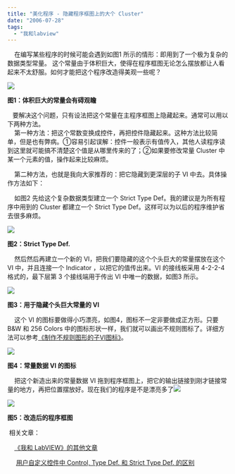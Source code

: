 ```yaml
---
title: "美化程序 - 隐藏程序框图上的大个 Cluster"
date: "2006-07-28"
tags: 
  - "我和labview"
---
```


    在编写某些程序的时候可能会遇到如图1 所示的情形：即用到了一个极为复杂的数据类型常量。 这个常量由于体积巨大，使得在程序框图无论怎么摆放都让人看起来不太舒服。如何才能把这个程序改造得美观一些呢？

![](http://tkfiles.storage.msn.com/x1pnp_rgmi5o50VQfbvYrXGFf05lBiIlYMMhEYBBDfd6soFTESd1Lv1jygdef1lP_tq7c1xpRz7NoeAhBJG0S9lcAqfGWb9m-sbhQww5hrB-amSkCL5hSOZ-hRHC-0uLivrvCrZAcAnSyc)

**图1：体积巨大的常量会有碍观瞻**

   要解决这个问题，只有设法把这个常量在主程序框图上隐藏起来。通常可以用以下两种方法。  
    第一种方法：把这个常数变换成控件，再把控件隐藏起来。这种方法比较简单，但是也有弊病。①容易引起误解：控件一般表示有值传入，其他人读程序读到这里就可能搞不清楚这个值是从哪里传来的了；②如果要修改常量 Cluster 中某一个元素的值，操作起来比较麻烦。

    第二种方法，也就是我向大家推荐的：把它隐藏到更深层的子 VI 中去。具体操作方法如下：

    如图2 先给这个复杂数据类型建立一个 Strict Type Def。我的建议是为所有程序中用到的 Cluster 都建立一个 Strict Type Def。这样可以为以后的程序维护省去很多麻烦。

![](http://tkfiles.storage.msn.com/x1pnp_rgmi5o50VQfbvYrXGFf05lBiIlYMMms1oJmhHDbLR1-bY6tX54r54DEQtNPpNfZ88p2xZTIkqnYB0EnCM6kyIm6SL0oF--rQ8OepX-J4o_pwOqpzyCDvV3vvohYGc9ELqsZk7Qm0)

**图2：Strict Type Def.**

    然后然后再建立一个新的 VI，把我们要隐藏的这个个头巨大的常量摆放在这个 VI 中，并且连接一个 Indicator ，以把它的值传出来。VI 的接线板采用 4-2-2-4 格式的，最下层第 3 个接线端用于传出 VI 中唯一的数据，如图3 所示。

![](http://tkfiles.storage.msn.com/x1pnp_rgmi5o50VQfbvYrXGFf05lBiIlYMM1c8n_Nv3oGQveb09lSEGg8k_8V8bR3lhmA92wonULmGcgJ7Jjy_JlS-TGa-sDpjqq4eTol6cbSNoHpLTM6jOtHl-UxBamTL1HOj0oLzGm-M)

**图3：用于隐藏个头巨大常量的 VI**

    这个 VI 的图标要做得小巧漂亮，如图4，图标不一定非要做成正方形。只要 B&W 和 256 Colors 中的图标形状一样，我们就可以画出不规则图标了。详细方法可以参考[《制作不规则图形的子VI图标》](http://ruanqizhen.spaces.live.com/blog/cns!5852D4F797C53FB6!2745.entry)。

![](http://tkfiles.storage.msn.com/x1pnp_rgmi5o50VQfbvYrXGFf05lBiIlYMM2srHAqxFN-eSX8B0EroTVm_GJOZkyK5AzkdJiyx7CY0rrkEV7JxfrJf95Ww05m4Dq1VRvYKmzM-QQ5AEFs9fl5YujPTDQJPD5w0nW8330Zo)

**图4：常量数据 VI 的图标**

    把这个新造出来的常量数据 VI 拖到程序框图上，把它的输出链接到刚才链接常量的地方，再把位置摆放好。现在我们的程序是不是漂亮多了![](images/smile_teeth.gif)

![](http://tkfiles.storage.msn.com/x1pnp_rgmi5o50VQfbvYrXGFWt-YvwkoWTbRz90UMe2y16T9Sra_uTOb0UfKx0PWv5chMh6XOv4frmiUqqq4A3f2JaSOSS1JRz9UI7kK2aUPSV4f4PuAbLuVRNrrzYaLyd-Yz6vzrb5Qws)

**图5：改造后的程序框图**

 相关文章：

    [《我和 LabVIEW》的其他文章](http://ruanqizhen.spaces.msn.com/Blog/cns!1pU-rgQVTuuWM1TX8W8PfmDA!1073.entry)

     [用户自定义控件中 Control, Type Def. 和 Strict Type Def. 的区别](http://ruanqizhen.spaces.live.com/blog/cns!5852D4F797C53FB6!1825.entry)

  
